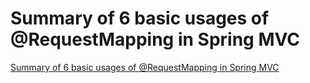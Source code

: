 # Summary of 6 basic usages of @RequestMapping in Spring MVC
[Summary of 6 basic usages of @RequestMapping in Spring MVC](https://aiwithcloud.com/2022/09/16/summary_of_6_basic_usages_of_requestmapping_in_spring_mvc/)